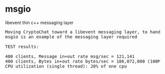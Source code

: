 # msgio
libevent thin c++ messaging layer
<pre>
Moving CryptoChat toward a libevent messaging layer, to handle thousand of connections.
msgio is an example of the messaging layer required

TEST results:

400 clients, Message in+out rate msg/sec = 121,141
400 clients, Bytes in+out rate bytes/sec = 186,072,000 (100MB/sec bidirectional)
CPU utilization (single thread): 20% of one cpu
</pre>

